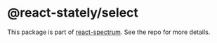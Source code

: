 # @react-stately/select

This package is part of [react-spectrum](https://gitlab.com/watheia/spectrum). See the repo for more details.